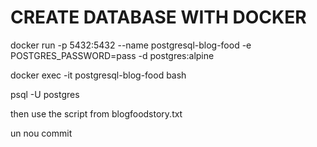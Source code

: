 # CREATE DATABASE WITH DOCKER

docker run -p 5432:5432 --name postgresql-blog-food -e POSTGRES_PASSWORD=pass -d postgres:alpine

docker exec -it postgresql-blog-food bash

psql -U postgres

then use the script from blogfoodstory.txt


un nou commit
